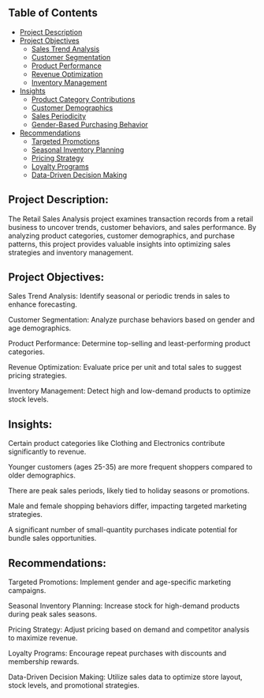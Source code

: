 ## Table of Contents
- [Project Description](#project-description)
- [Project Objectives](#project-objectives)
  - [Sales Trend Analysis](#sales-trend-analysis)
  - [Customer Segmentation](#customer-segmentation)
  - [Product Performance](#product-performance)
  - [Revenue Optimization](#revenue-optimization)
  - [Inventory Management](#inventory-management)
- [Insights](#insights)
  - [Product Category Contributions](#product-category-contributions)
  - [Customer Demographics](#customer-demographics)
  - [Sales Periodicity](#sales-periodicity)
  - [Gender-Based Purchasing Behavior](#gender-based-purchasing-behavior)
- [Recommendations](#recommendations)
  - [Targeted Promotions](#targeted-promotions)
  - [Seasonal Inventory Planning](#seasonal-inventory-planning)
  - [Pricing Strategy](#pricing-strategy)
  - [Loyalty Programs](#loyalty-programs)
  - [Data-Driven Decision Making](#data-driven-decision-making)



## Project Description:
The Retail Sales Analysis project examines transaction records from a retail business to uncover trends, customer behaviors, and sales performance. By analyzing product categories, customer demographics, and purchase patterns, this project provides valuable insights into optimizing sales strategies and inventory management.

## Project Objectives:

Sales Trend Analysis: Identify seasonal or periodic trends in sales to enhance forecasting.

Customer Segmentation: Analyze purchase behaviors based on gender and age demographics.

Product Performance: Determine top-selling and least-performing product categories.

Revenue Optimization: Evaluate price per unit and total sales to suggest pricing strategies.

Inventory Management: Detect high and low-demand products to optimize stock levels.

## Insights:

Certain product categories like Clothing and Electronics contribute significantly to revenue.

Younger customers (ages 25-35) are more frequent shoppers compared to older demographics.

There are peak sales periods, likely tied to holiday seasons or promotions.

Male and female shopping behaviors differ, impacting targeted marketing strategies.

A significant number of small-quantity purchases indicate potential for bundle sales opportunities.

## Recommendations:

Targeted Promotions: Implement gender and age-specific marketing campaigns.

Seasonal Inventory Planning: Increase stock for high-demand products during peak sales seasons.

Pricing Strategy: Adjust pricing based on demand and competitor analysis to maximize revenue.

Loyalty Programs: Encourage repeat purchases with discounts and membership rewards.

Data-Driven Decision Making: Utilize sales data to optimize store layout, stock levels, and promotional strategies.

